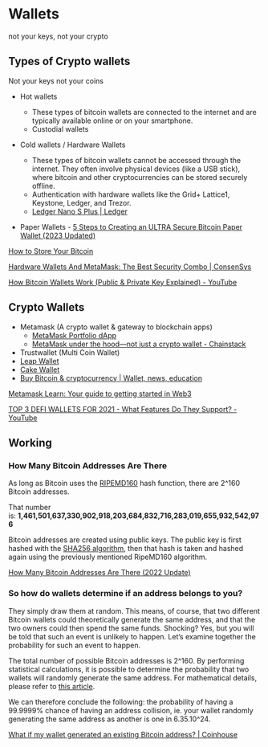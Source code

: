 # Wallets

not your keys, not your crypto

## Types of Crypto wallets

Not your keys not your coins

- Hot wallets
  - These types of bitcoin wallets are connected to the internet and are typically available online or on your smartphone.
  - Custodial wallets

- Cold wallets / Hardware Wallets
  - These types of bitcoin wallets cannot be accessed through the internet. They often involve physical devices (like a USB stick), where bitcoin and other cryptocurrencies can be stored securely offline.
  - Authentication with hardware wallets like the Grid+ Lattice1, Keystone, Ledger, and Trezor.
  - [Ledger Nano S Plus | Ledger](https://shop.ledger.com/products/ledger-nano-s-plus)

- Paper Wallets - [5 Steps to Creating an ULTRA Secure Bitcoin Paper Wallet (2023 Updated)](https://99bitcoins.com/bitcoin-wallet/paper/)

[How to Store Your Bitcoin](https://www.coindesk.com/learn/how-to-store-your-bitcoin)

[Hardware Wallets And MetaMask: The Best Security Combo | ConsenSys](https://consensys.net/blog/metamask/hardware-wallets-and-metamask-the-best-security-combo/)

[How Bitcoin Wallets Work (Public & Private Key Explained) - YouTube](https://www.youtube.com/watch?v=GSTiKjnBaes)

## Crypto Wallets

- Metamask (A crypto wallet & gateway to blockchain apps)
  - [MetaMask Portfolio dApp](https://portfolio.metamask.io/)
  - [MetaMask under the hood—not just a crypto wallet - Chainstack](https://chainstack.com/metamask-behind-the-scenes-not-only-a-crypto-wallet/)
- Trustwallet (Multi Coin Wallet)
- [Leap Wallet](https://www.leapwallet.io/)
- [Cake Wallet](https://cakewallet.com/)
- [Buy Bitcoin &amp; cryptocurrency | Wallet, news, education](https://www.bitcoin.com/)

[Metamask Learn: Your guide to getting started in Web3](https://learn.metamask.io/lessons/what-is-a-crypto-wallet)

[TOP 3 DEFI WALLETS FOR 2021 - What Features Do They Support? - YouTube](https://www.youtube.com/watch?v=JCYIFtb8DwM)

## Working

### How Many Bitcoin Addresses Are There

As long as Bitcoin uses the [RIPEMD160](https://en.wikipedia.org/wiki/RIPEMD) hash function, there are 2^160 Bitcoin addresses.

That number is: **1,461,501,637,330,902,918,203,684,832,716,283,019,655,932,542,976**

Bitcoin addresses are created using public keys. The public key is first hashed with the [SHA256 algorithm](https://en.wikipedia.org/wiki/SHA-2), then that hash is taken and hashed again using the previously mentioned RipeMD160 algorithm.

[How Many Bitcoin Addresses Are There (2022 Update)](https://privacypros.io/btc-faq/how-many-btc-addresses)

### So how do wallets determine if an address belongs to you?

They simply draw them at random. This means, of course, that two different Bitcoin wallets could theoretically generate the same address, and that the two owners could then spend the same funds. Shocking? Yes, but you will be told that such an event is unlikely to happen. Let’s examine together the probability for such an event to happen.

The total number of possible Bitcoin addresses is 2^160. By performing statistical calculations, it is possible to determine the probability that two wallets will randomly generate the same address. For mathematical details, please refer to [this article](https://download.wpsoftware.net/bitcoin-birthday.pdf).

We can therefore conclude the following: the probability of having a 99.9999% chance of having an address collision, ie. your wallet randomly generating the same address as another is one in 6.35.10^24.

[What if my wallet generated an existing Bitcoin address? | Coinhouse](https://www.coinhouse.com/insights/news/what-if-my-wallet-generated-an-existing-bitcoin-address/)
